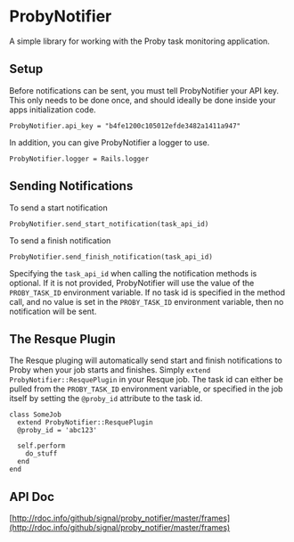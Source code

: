 # ProbyNotifier
A simple library for working with the Proby task monitoring application.


Setup
-----
Before notifications can be sent, you must tell ProbyNotifier your API key.  This only needs to be done once,
and should ideally be done inside your apps initialization code.

    ProbyNotifier.api_key = "b4fe1200c105012efde3482a1411a947"

In addition, you can give ProbyNotifier a logger to use.

    ProbyNotifier.logger = Rails.logger


Sending Notifications
---------------------
To send a start notification

    ProbyNotifier.send_start_notification(task_api_id)

To send a finish notification

    ProbyNotifier.send_finish_notification(task_api_id)

Specifying the `task_api_id` when calling the notification methods is optional.  If it is not provided,
ProbyNotifier will use the value of the `PROBY_TASK_ID` environment variable.  If no task id is specified
in the method call, and no value is set in the `PROBY_TASK_ID` environment variable, then no notification
will be sent.


The Resque Plugin
-----------------
The Resque pluging will automatically send start and finish notifications to Proby when your job
starts and finishes.  Simply `extend ProbyNotifier::ResquePlugin` in your Resque job.  The task id
can either be pulled from the `PROBY_TASK_ID` environment variable, or specified in the job itself
by setting the `@proby_id` attribute to the task id.

    class SomeJob
      extend ProbyNotifier::ResquePlugin
      @proby_id = 'abc123'

      self.perform
        do_stuff
      end
    end


API Doc
-------
[http://rdoc.info/github/signal/proby_notifier/master/frames](http://rdoc.info/github/signal/proby_notifier/master/frames)

